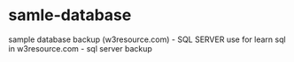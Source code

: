 # samle-database
sample database backup (w3resource.com) - SQL SERVER 
use for learn sql in w3resource.com - sql server backup
